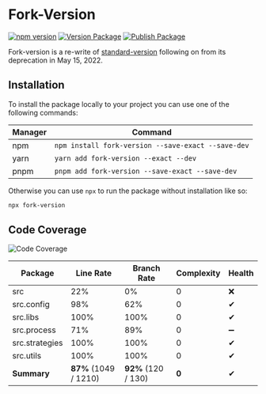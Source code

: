 # Fork-Version

[![npm version](https://badge.fury.io/js/fork-version.svg)](https://www.npmjs.com/package/fork-version)
[![Version Package](https://github.com/eglavin/fork-version/actions/workflows/version.yml/badge.svg)](https://github.com/eglavin/fork-version/actions/workflows/version.yml)
[![Publish Package](https://github.com/eglavin/fork-version/actions/workflows/release.yml/badge.svg)](https://github.com/eglavin/fork-version/actions/workflows/release.yml)

Fork-version is a re-write of [standard-version](https://github.com/conventional-changelog/standard-version) following on from its deprecation in May 15, 2022.

## Installation

To install the package locally to your project you can use one of the following commands:

| Manager | Command                                            |
| ------- | -------------------------------------------------- |
| npm     | `npm install fork-version --save-exact --save-dev` |
| yarn    | `yarn add fork-version --exact --dev`              |
| pnpm    | `pnpm add fork-version --save-exact --save-dev`    |

Otherwise you can use `npx` to run the package without installation like so:

```bash
npx fork-version
```

## Code Coverage

<!-- Code Coverage Table Start -->

![Code Coverage](https://img.shields.io/badge/Code%20Coverage-87%25-success?style=flat)

| Package        | Line Rate             | Branch Rate         | Complexity | Health |
| -------------- | --------------------- | ------------------- | ---------- | ------ |
| src            | 22%                   | 0%                  | 0          | ❌     |
| src.config     | 98%                   | 62%                 | 0          | ✔     |
| src.libs       | 100%                  | 100%                | 0          | ✔     |
| src.process    | 71%                   | 89%                 | 0          | ➖     |
| src.strategies | 100%                  | 100%                | 0          | ✔     |
| src.utils      | 100%                  | 100%                | 0          | ✔     |
| **Summary**    | **87%** (1049 / 1210) | **92%** (120 / 130) | **0**      | ✔     |

<!-- Code Coverage Table End -->
